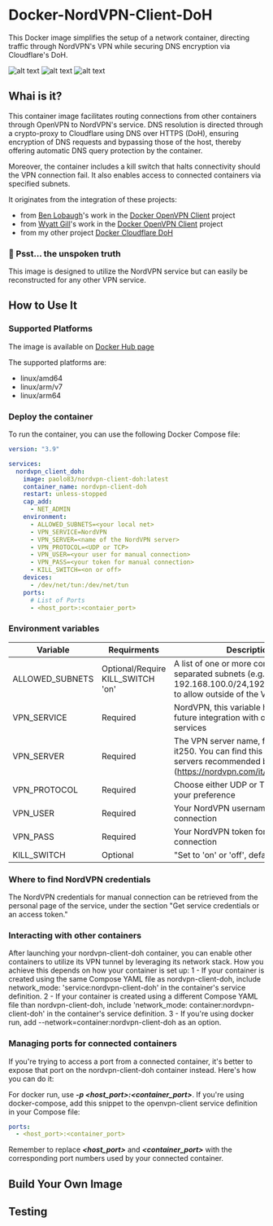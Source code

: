 # Docker-NordVPN-Client-DoH
This Docker image simplifies the setup of a network container, directing traffic through NordVPN's VPN while securing DNS encryption via Cloudflare's DoH.

![alt text](https://badgen.net/badge/release/v.1.0/green?) ![alt text](https://badgen.net/badge/platform/Docker/blue?) ![alt text](https://badgen.net/badge/license/MIT/yellow?)

## Whai is it?
This container image facilitates routing connections from other containers through OpenVPN to NordVPN's service. DNS resolution is directed through a crypto-proxy to Cloudflare using DNS over HTTPS (DoH), ensuring encryption of DNS requests and bypassing those of the host, thereby offering automatic DNS query protection by the container.

Moreover, the container includes a kill switch that halts connectivity should the VPN connection fail. It also enables access to connected containers via specified subnets.

It originates from the integration of these projects:
  * from [Ben Lobaugh](https://github.com/blobaugh)'s work in the [Docker OpenVPN Client](https://github.com/blobaugh/docker-openvpn-client.git) project
  * from [Wyatt Gill](https://github.com/wfg)'s work in the [Docker OpenVPN Client](https://github.com/wfg/docker-openvpn-client.git) project
  * from my other project [Docker Cloudflare DoH](https://github.com/paolo-hub/Docker-Cloudflare-DoH.git)

### 🙊 Psst... the unspoken truth
This image is designed to utilize the NordVPN service but can easily be reconstructed for any other VPN service.

## How to Use It

### Supported Platforms

The image is available on [Docker Hub page](https://hub.docker.com/repository/docker/paolo83/nordvpn-client-doh)

The supported platforms are:
  * linux/amd64
  * linux/arm/v7
  * linux/arm64

### Deploy the container
To run the container, you can use the following Docker Compose file:
```yaml
version: "3.9"

services:
  nordvpn_client_doh: 
    image: paolo83/nordvpn-client-doh:latest  
    container_name: nordvpn-client-doh
    restart: unless-stopped
    cap_add:
      - NET_ADMIN
    environment:
      - ALLOWED_SUBNETS=<your local net>
      - VPN_SERVICE=NordVPN
      - VPN_SERVER=<name of the NordVPN server>
      - VPN_PROTOCOL=<UDP or TCP>
      - VPN_USER=<your user for manual connection>
      - VPN_PASS=<your token for manual connection>
      - KILL_SWITCH=<on or off>
    devices:
      - /dev/net/tun:/dev/net/tun
    ports:
      # List of Ports
      - <host_port>:<contaier_port>
```
### Environment variables

|     Variable     |    Requirments  |  Description   |
| ---------------- | --------------- | -------------- |
| ALLOWED_SUBNETS  | Optional/Require KILL_SWITCH 'on'| A list of one or more comma-separated subnets (e.g. 192.168.100.0/24,192.168.150.0/24) to allow outside of the VPN tunnel. |
| VPN_SERVICE      | Required        | NordVPN, this variable has been set for future integration with other VPN services                                         |
| VPN_SERVER       | Required        | The VPN server name, for example, is it250. You can find this name on servers recommended by NordVPN (https://nordvpn.com/it/servers/tools/)|
| VPN_PROTOCOL     | Required        | Choose either UDP or TCP based on your preference             |
| VPN_USER         | Required        | Your NordVPN username for manual connection              |
| VPN_PASS         | Required        | Your NordVPN token for manual connection             |
| KILL_SWITCH      | Optional        | "Set to 'on' or 'off', default is 'off'              |

### Where to find NordVPN credentials
The NordVPN credentials for manual connection can be retrieved from the personal page of the service, under the section "Get service credentials or an access token."

### Interacting with other containers
After launching your nordvpn-client-doh container, you can enable other containers to utilize its VPN tunnel by leveraging its network stack. How you achieve this depends on how your container is set up:
1 - If your container is created using the same Compose YAML file as nordvpn-client-doh, include network_mode: 'service:nordvpn-client-doh' in the container's service definition.
2 - If your container is created using a different Compose YAML file than nordvpn-client-doh, include 'network_mode: container:nordvpn-client-doh' in the container's service definition.
3 - If you're using docker run, add --network=container:nordvpn-client-doh as an option.

### Managing ports for connected containers
If you're trying to access a port from a connected container, it's better to expose that port on the nordvpn-client-doh container instead. Here's how you can do it:

For docker run, use ***-p <host_port>:<container_port>***.
If you're using docker-compose, add this snippet to the openvpn-client service definition in your Compose file:

```yaml
ports:
  - <host_port>:<container_port>
```

Remember to replace ***<host_port>*** and ***<container_port>*** with the corresponding port numbers used by your connected container.

## Build Your Own Image

## Testing


